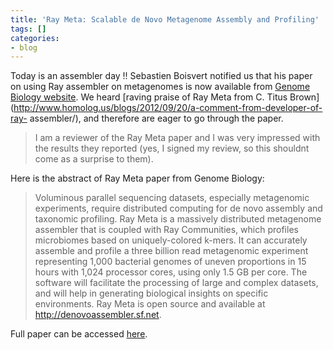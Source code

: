 ```yaml
---
title: 'Ray Meta: Scalable de Novo Metagenome Assembly and Profiling'
tags: []
categories:
- blog
---
```

Today is an assembler day !! Sebastien Boisvert notified us that his paper on
using Ray assembler on metagenomes is now available from [Genome Biology
website](http://genomebiology.com/2012/13/12/R122/abstract). We heard [raving
praise of Ray Meta from C. Titus
Brown](http://www.homolog.us/blogs/2012/09/20/a-comment-from-developer-of-ray-
assembler/), and therefore are eager to go through the paper.
<!--more-->

> I am a reviewer of the Ray Meta paper and I was very impressed with the
results they reported (yes, I signed my review, so this shouldnt come as a
surprise to them).

Here is the abstract of Ray Meta paper from Genome Biology:

> Voluminous parallel sequencing datasets, especially metagenomic experiments,
require distributed computing for de novo assembly and taxonomic profiling.
Ray Meta is a massively distributed metagenome assembler that is coupled with
Ray Communities, which profiles microbiomes based on uniquely-colored k-mers.
It can accurately assemble and profile a three billion read metagenomic
experiment representing 1,000 bacterial genomes of uneven proportions in 15
hours with 1,024 processor cores, using only 1.5 GB per core. The software
will facilitate the processing of large and complex datasets, and will help in
generating biological insights on specific environments. Ray Meta is open
source and available at http://denovoassembler.sf.net.

Full paper can be accessed
[here](http://genomebiology.com/content/pdf/gb-2012-13-12-r122.pdf).

